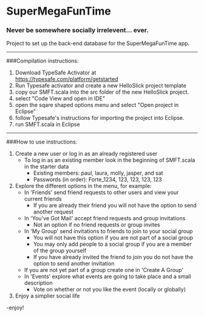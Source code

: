 SuperMegaFunTime
================
  
### Never be somewhere socially irrelevent... ever.
  
Project to set up the back-end database for the SuperMegaFunTime app.



-------
###Compilation instructions:

1. Download TypeSafe Activator at https://typesafe.com/platform/getstarted
2. Run Typesafe activator and create a new HelloSlick project template
3. copy our SMFT.scala into the src folder of the new HelloSlick project.
4. select "Code View and open in IDE"
5. open the sqare shaped options menu and select "Open project in Eclipse"
6. follow Typesafe's instructions for importing the project into Eclipse.
7. run SMFT.scala in Eclipse

-------
###How to use instructions:
1. Create a new user or log in as an already registered user
    - To log in as an existing member look in the beginning of SMFT.scala in the starter data
        - Existing members: paul, laura, molly, jasper, and sat
        - Passwords (in order): Forte_1234, 123, 123, 123, 123
2. Explore the different options in the menu, for example:
    - In 'Friends' send friend requests to other users and view your current friends
        - If you are already their friend you will not have the option to send another request
    - In 'You've Got Mail' accept friend requests and group invitations
        - Not an option if no friend requests or group invites
    - In 'My Group' send invitations to friends to join to your social group
        - You will not have this option if you are not part of a social group
        - You may only add people to a social group if you are a member of the group yourself
        - If you have already invited the friend to join you do not have the option to send
          another invitation
    - If you are not yet part of a group create one in 'Create A Group'
    - In 'Events' explore what events are going to take place and a small description
       - Vote on whether or not you like the event (locally or globally)
3. Enjoy a simplier social life

-enjoy!
